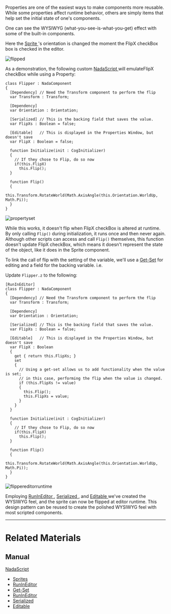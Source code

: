 Properties are one of the easiest ways to make components more reusable. While some properties affect runtime behavior, others are simply items that help set the initial state of one's components.

One can see the WYSIWYG (what-you-see-is-what-you-get) effect with some of the built-in components.

Here the [ Sprite ](https://github.com/zeroengineteam/ZeroDocs/blob/master/zero_editor_documentation/zeromanual/graphics/sprites.markdown)'s orientation is changed the moment the FlipX checkBox box is checked in the editor. 



![flipped](https://media.githubusercontent.com/media/zeroengineteam/ZeroFiles/master/doc_files/47657.gif)


As a demonstration, the following custom [ NadaScript ](https://github.com/zeroengineteam/ZeroDocs/blob/master/zero_editor_documentation/zeromanual/nada_in_zero.markdown) will emulateFlipX checkBox while using a Property:

```
class Flipper : NadaComponent
{
  [Dependency] // Need the Transform component to perform the flip
  var Transform : Transform;
  
  [Dependency]
  var Orientation : Orientation;
  
  [Serialized] // This is the backing field that saves the value.
  var FlipXs : Boolean = false;
  
  [Editable]   // This is displayed in the Properties Window, but doesn't save
  var FlipX : Boolean = false;
  
  function Initialize(init : CogInitializer)
  {
    // If they chose to Flip, do so now
    if(this.FlipX)
      this.Flip();
  }
  
  function Flip()
  {
    this.Transform.RotateWorld(Math.AxisAngle(this.Orientation.WorldUp, Math.Pi));
  }
}
```




![propertyset](https://media.githubusercontent.com/media/zeroengineteam/ZeroFiles/master/doc_files/1265.png)


While this works, it doesn't flip when FlipX checkBox is altered at runtime. By only 
calling `Flip()` during initialization, it runs once and then never again. Although other scripts can access and call `Flip()` themselves, this function doesn't update FlipX checkBox, which means it doesn't represent the state of the object, like it does in the  Sprite component. 

To link the call of flip with the setting of the variable, we'll use a [Get-Set](https://github.com/zeroengineteam/ZeroDocs/blob/master/zero_editor_documentation/zeromanual/nada_in_zero/properties.markdown) for editing and a field for the backing variable. i.e.

Update `Flipper.z` to the following:
```
[RunInEditor]
class Flipper : NadaComponent
{
  [Dependency] // Need the Transform component to perform the flip
  var Transform : Transform;
  
  [Dependency]
  var Orientation : Orientation;
  
  [Serialized] // This is the backing field that saves the value.
  var FlipXs : Boolean = false;
  
  [Editable]   // This is displayed in the Properties Window, but doesn't save
  var FlipX : Boolean
  {
    get { return this.FlipXs; }
    set
    {
      // Using a get-set allows us to add functionality when the value is set;
      // in this case, performing the flip when the value is changed. 
      if (this.FlipXs != value)
      {
        this.Flip();
        this.FlipXs = value;
      }
    }
  }
  
  function Initialize(init : CogInitializer)
  {
    // If they chose to Flip, do so now
    if(this.FlipX)
      this.Flip();
  }
  
  function Flip()
  {
    this.Transform.RotateWorld(Math.AxisAngle(this.Orientation.WorldUp, Math.Pi));
  }
}
```





![flippereditorruntime](https://media.githubusercontent.com/media/zeroengineteam/ZeroFiles/master/doc_files/47671.gif)


Employing [ RunInEditor ](https://github.com/zeroengineteam/ZeroDocs/blob/master/zero_editor_documentation/zeromanual/nada_in_zero/attributes.markdown), [ Serialized ](https://github.com/zeroengineteam/ZeroDocs/blob/master/zero_editor_documentation/zeromanual/nada_in_zero/attributes.markdown), and [ Editable ](https://github.com/zeroengineteam/ZeroDocs/blob/master/zero_editor_documentation/zeromanual/nada_in_zero/attributes.markdown) we've created the WYSIWYG feel, and the sprite can now be flipped at editor runtime. This design pattern can be reused to create the polished WYSIWYG feel with most scripted components.

---
 # Related Materials
 ## Manual
 [ NadaScript ](https://github.com/zeroengineteam/ZeroDocs/blob/master/zero_editor_documentation/zeromanual/nada_in_zero.markdown)
- [ Sprites ](https://github.com/zeroengineteam/ZeroDocs/blob/master/zero_editor_documentation/zeromanual/graphics/sprites.markdown)
- [RunInEditor](https://github.com/zeroengineteam/ZeroDocs/blob/master/zero_editor_documentation/zeromanual/nada_in_zero/attributes.markdown)
- [Get-Set](https://github.com/zeroengineteam/ZeroDocs/blob/master/zero_editor_documentation/zeromanual/nada_in_zero/properties.markdown)
- [ RunInEditor ](https://github.com/zeroengineteam/ZeroDocs/blob/master/zero_editor_documentation/zeromanual/nada_in_zero/attributes.markdown)
- [ Serialized ](https://github.com/zeroengineteam/ZeroDocs/blob/master/zero_editor_documentation/zeromanual/nada_in_zero/attributes.markdown)
- [ Editable ](https://github.com/zeroengineteam/ZeroDocs/blob/master/zero_editor_documentation/zeromanual/nada_in_zero/attributes.markdown) 

 